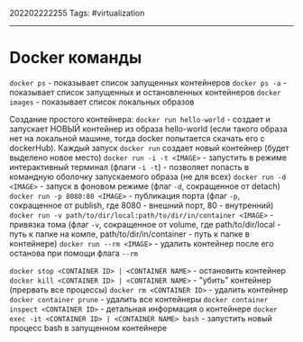 202202222255
Tags: #virtualization 

--- 
# Docker команды
`docker ps` - показывает список запущенных контейнеров
`docker ps -a` - показывает список запущенных и остановленных контейнеров
`docker images` - показывает список локальных образов

Создание простого контейнера:
`docker run hello-world` - создает и запускает НОВЫЙ контейнер из образа hello-world (если такого образа нет на локальной машине, тогда docker попытается скачать его с dockerHub). Каждый запуск `docker run` создает новый контейнер (будет выделено новое место)
`docker run -i -t <IMAGE>` - запустить в режиме интерактивный терминал (флаги `-i -t`) - позволяет попасть в командную оболочку запускаемого образа (не для всех)
`docker run -d <IMAGE>` - запуск в фоновом режиме (флаг `-d`, сокращенное от detach)
`docker run -p 8080:80 <IMAGE>` - публикация порта (флаг `-p`, сокращенное от publish, где 8080 - внешний порт, 80 - внутренний)
`docker run -v path/to/dir/local:path/to/dir/in/container <IMAGE>` - привязка тома (флаг `-v`, сокращенное от volume, где path/to/dir/local - путь к папке на компе, path/to/dir/in/container - путь к папке в контейнере)
`docker run --rm <IMAGE>` - удалить контейнер после его останова при помощи флага `--rm`

`docker stop <CONTAINER ID> | <CONTAINER NAME>` - остановить контейнер
`docker kill <CONTAINER ID> | <CONTAINER NAME>` - "убить" контейнер (прервать все процессы)
`docker rm <CONTAINER ID>` - удалить контейнер
`docker container prune` - удалить все контейнеры
`docker container inspect <CONTAINER ID>` - детальная информация о контейнере
`docker exec -it <CONTAINER ID> | <CONTAINER NAME> bash` - запустить новый процесс bash в запущенном контейнере